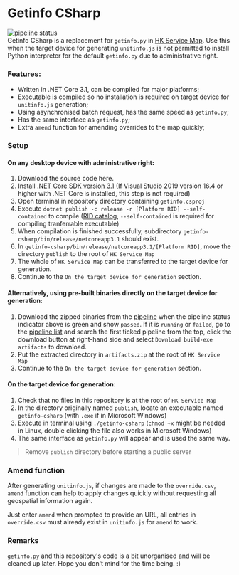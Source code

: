 # Getinfo CSharp
[![pipeline status](https://gitlab.com/WylieYYYY/getinfo-csharp/badges/master/pipeline.svg)](https://gitlab.com/WylieYYYY/getinfo-csharp/commits/master)  
Getinfo CSharp is a replacement for `getinfo.py` in [HK Service Map](https://gitlab.com/WylieYYYY/hk-service-map). Use this when the target device for generating `unitinfo.js` is not permitted to install Python interpreter for the default `getinfo.py` due to administrative right.
### Features:
- Written in .NET Core 3.1, can be compiled for major platforms;
- Executable is compiled so no installation is required on target device for `unitinfo.js` generation;
- Using asynchronised batch request, has the same speed as `getinfo.py`;
- Has the same interface as `getinfo.py`;
- Extra `amend` function for amending overrides to the map quickly;

### Setup
#### On any desktop device with administrative right:
1. Download the source code here.
2. Install [.NET Core SDK version 3.1](https://docs.microsoft.com/en-us/dotnet/core/install/sdk) (If Visual Studio 2019 version 16.4 or higher with .NET Core is installed, this step is not required)
3. Open terminal in repository directory containing `getinfo.csproj`
4. Execute `dotnet publish -c release -r [Platform RID] --self-contained` to compile ([RID catalog](https://docs.microsoft.com/en-us/dotnet/core/rid-catalog), `--self-contained` is required for compiling tranferrable executable)
5. When compilation is finished successfully, subdirectory `getinfo-csharp/bin/release/netcoreapp3.1` should exist.
6. In `getinfo-csharp/bin/release/netcoreapp3.1/[Platform RID]`, move the directory `publish` to the root of `HK Service Map`
7. The whole of `HK Service Map` can be transferred to the target device for generation.
8. Continue to the `On the target device for generation` section.

#### Alternatively, using pre-built binaries directly on the target device for generation:
1. Download the zipped binaries from the [pipeline](https://gitlab.com/WylieYYYY/getinfo-csharp/-/jobs/artifacts/master/download?job=build-exe) when the pipeline status indicator above is green and show `passed`. If it is `running` or `failed`, go to the [pipeline list](https://gitlab.com/WylieYYYY/getinfo-csharp/pipelines) and search the first ticked pipeline from the top, click the download button at right-hand side and select `Download build-exe artifacts` to download.
2. Put the extracted directory in `artifacts.zip` at the root of `HK Service Map`
3. Continue to the `On the target device for generation` section.

#### On the target device for generation:
1. Check that no files in this repository is at the root of `HK Service Map`
2. In the directory originally named `publish`, locate an executable named `getinfo-csharp` (with `.exe` if in Microsoft Windows)
3. Execute in terminal using `./getinfo-csharp` (`chmod +x` might be needed in Linux, double clicking the file also works in Microsoft Windows)
4. The same interface as `getinfo.py` will appear and is used the same way.

> Remove `publish` directory before starting a public server

### Amend function
After generating `unitinfo.js`, if changes are made to the `override.csv`, `amend` function can help to apply changes quickly without requesting all geospatial information again.

Just enter `amend` when prompted to provide an URL, all entries in `override.csv` must already exist in `unitinfo.js` for `amend` to work.

### Remarks
`getinfo.py` and this repository's code is a bit unorganised and will be cleaned up later. Hope you don't mind for the time being. :)